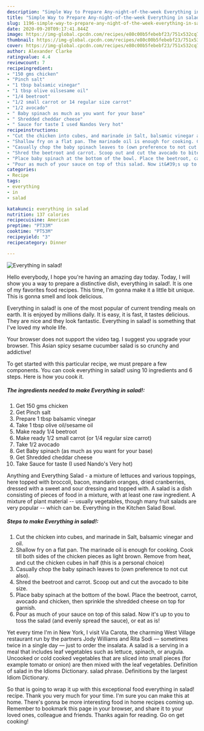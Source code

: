 ```yaml
---
description: "Simple Way to Prepare Any-night-of-the-week Everything in salad!"
title: "Simple Way to Prepare Any-night-of-the-week Everything in salad!"
slug: 1196-simple-way-to-prepare-any-night-of-the-week-everything-in-salad
date: 2020-09-20T09:17:41.844Z
image: https://img-global.cpcdn.com/recipes/e80c00b5febebf23/751x532cq70/everything-in-salad-recipe-main-photo.jpg
thumbnail: https://img-global.cpcdn.com/recipes/e80c00b5febebf23/751x532cq70/everything-in-salad-recipe-main-photo.jpg
cover: https://img-global.cpcdn.com/recipes/e80c00b5febebf23/751x532cq70/everything-in-salad-recipe-main-photo.jpg
author: Alexander Clarke
ratingvalue: 4.4
reviewcount: 7
recipeingredient:
- "150 gms chicken"
- "Pinch salt"
- "1 tbsp balsamic vinegar"
- "1 tbsp olive oilsesame oil"
- "1/4 beetroot"
- "1/2 small carrot or 14 regular size carrot"
- "1/2 avocado"
- " Baby spinach as much as you want for your base"
- " Shredded cheddar cheese"
- " Sauce for taste I used Nandos Very hot"
recipeinstructions:
- "Cut the chicken into cubes, and marinade in Salt, balsamic vinegar and oil."
- "Shallow fry on a flat pan. The marinade oil is enough for cooking. Cook till both sides of the chicken pieces as light brown. Remove from heat, and cut the chicken cubes in half (this is a personal choice)"
- "Casually chop the baby spinach leaves to (own preference to not cut also)."
- "Shred the beetroot and carrot. Scoop out and cut the avocado to bite size."
- "Place baby spinach at the bottom of the bowl. Place the beetroot, carrot, avocado and chicken, then sprinkle the shredded cheese on top for garnish."
- "Pour as much of your sauce on top of this salad. Now it&#39;s up to you to toss the salad (and evenly spread the sauce), or eat as is!"
categories:
- Recipe
tags:
- everything
- in
- salad

katakunci: everything in salad 
nutrition: 137 calories
recipecuisine: American
preptime: "PT33M"
cooktime: "PT53M"
recipeyield: "3"
recipecategory: Dinner

---
```



![Everything in salad!](https://img-global.cpcdn.com/recipes/e80c00b5febebf23/751x532cq70/everything-in-salad-recipe-main-photo.jpg)

Hello everybody, I hope you're having an amazing day today. Today, I will show you a way to prepare a distinctive dish, everything in salad!. It is one of my favorites food recipes. This time, I'm gonna make it a little bit unique. This is gonna smell and look delicious.

Everything in salad! is one of the most popular of current trending meals on earth. It is enjoyed by millions daily. It is easy, it is fast, it tastes delicious. They are nice and they look fantastic. Everything in salad! is something that I've loved my whole life.

Your browser does not support the video tag. I suggest you upgrade your browser. This Asian spicy sesame cucumber salad is so crunchy and addictive!


To get started with this particular recipe, we must prepare a few components. You can cook everything in salad! using 10 ingredients and 6 steps. Here is how you cook it.

<!--inarticleads1-->

##### The ingredients needed to make Everything in salad!:

1. Get 150 gms chicken
1. Get Pinch salt
1. Prepare 1 tbsp balsamic vinegar
1. Take 1 tbsp olive oil/sesame oil
1. Make ready 1/4 beetroot
1. Make ready 1/2 small carrot (or 1/4 regular size carrot)
1. Take 1/2 avocado
1. Get  Baby spinach (as much as you want for your base)
1. Get  Shredded cheddar cheese
1. Take  Sauce for taste (I used Nando&#39;s Very hot)


Anything and Everything Salad - a mixture of lettuces and various toppings, here topped with broccoli, bacon, mandarin oranges, dried cranberries, dressed with a sweet and sour dressing and topped with. A salad is a dish consisting of pieces of food in a mixture, with at least one raw ingredient. A mixture of plant material -- usually vegetables, though many fruit salads are very popular -- which can be. Everything in the Kitchen Salad Bowl. 

<!--inarticleads2-->

##### Steps to make Everything in salad!:

1. Cut the chicken into cubes, and marinade in Salt, balsamic vinegar and oil.
1. Shallow fry on a flat pan. The marinade oil is enough for cooking. Cook till both sides of the chicken pieces as light brown. Remove from heat, and cut the chicken cubes in half (this is a personal choice)
1. Casually chop the baby spinach leaves to (own preference to not cut also).
1. Shred the beetroot and carrot. Scoop out and cut the avocado to bite size.
1. Place baby spinach at the bottom of the bowl. Place the beetroot, carrot, avocado and chicken, then sprinkle the shredded cheese on top for garnish.
1. Pour as much of your sauce on top of this salad. Now it&#39;s up to you to toss the salad (and evenly spread the sauce), or eat as is!


Yet every time I&#39;m in New York, I visit Via Carota, the charming West Village restaurant run by the partners Jody Williams and Rita Sodi — sometimes twice in a single day — just to order the insalata. A salad is a serving in a meal that includes leaf vegetables such as lettuce, spinach, or arugula. Uncooked or cold cooked vegetables that are sliced into small pieces (for example tomato or onion) are then mixed with the leaf vegetables. Definition of salad in the Idioms Dictionary. salad phrase. Definitions by the largest Idiom Dictionary. 

So that is going to wrap it up with this exceptional food everything in salad! recipe. Thank you very much for your time. I'm sure you can make this at home. There's gonna be more interesting food in home recipes coming up. Remember to bookmark this page in your browser, and share it to your loved ones, colleague and friends. Thanks again for reading. Go on get cooking!

